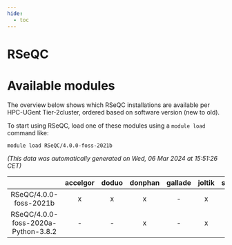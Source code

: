 ```yaml
---
hide:
  - toc
---
```


RSeQC
=====

# Available modules


The overview below shows which RSeQC installations are available per HPC-UGent Tier-2cluster, ordered based on software version (new to old).

To start using RSeQC, load one of these modules using a `module load` command like:

```shell
module load RSeQC/4.0.0-foss-2021b
```

*(This data was automatically generated on Wed, 06 Mar 2024 at 15:51:26 CET)*  

| |accelgor|doduo|donphan|gallade|joltik|skitty|
| :---: | :---: | :---: | :---: | :---: | :---: | :---: |
|RSeQC/4.0.0-foss-2021b|x|x|x|-|x|x|
|RSeQC/4.0.0-foss-2020a-Python-3.8.2|-|-|x|-|x|x|
